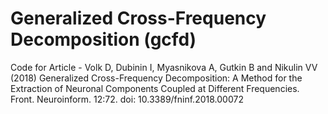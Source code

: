 # Generalized Cross-Frequency Decomposition (gcfd)
Code for Article - Volk D, Dubinin I, Myasnikova A, Gutkin B and Nikulin VV (2018) Generalized Cross-Frequency Decomposition: A Method for the Extraction of Neuronal Components Coupled at Different Frequencies. Front. Neuroinform. 12:72. doi: 10.3389/fninf.2018.00072
